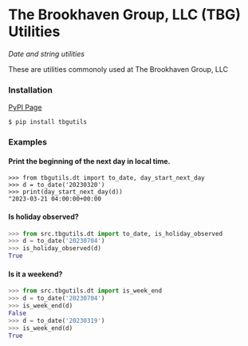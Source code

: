# The Brookhaven Group, LLC (TBG) Utilities
*Date and string utilities*

These are utilities commonoly used at The Brookhaven Group, LLC


### Installation

[PyPI Page](https://pypi.org/search/?q=tbgutils)

```shell
$ pip install tbgutils 
```

### Examples

#### Print the beginning of the next day in local time.
```
>>> from tbgutils.dt import to_date, day_start_next_day
>>> d = to_date('20230320')
>>> print(day_start_next_day(d))
"2023-03-21 04:00:00+00:00
```

#### Is holiday observed?
```python
>>> from src.tbgutils.dt import to_date, is_holiday_observed
>>> d = to_date('20230704')
>>> is_holiday_observed(d)
True
```

#### Is it a weekend?
```python
>>> from src.tbgutils.dt import is_week_end
>>> d = to_date('20230704')
>>> is_week_end(d)
False
>>> d = to_date('20230319')
>>> is_week_end(d)
True
```

